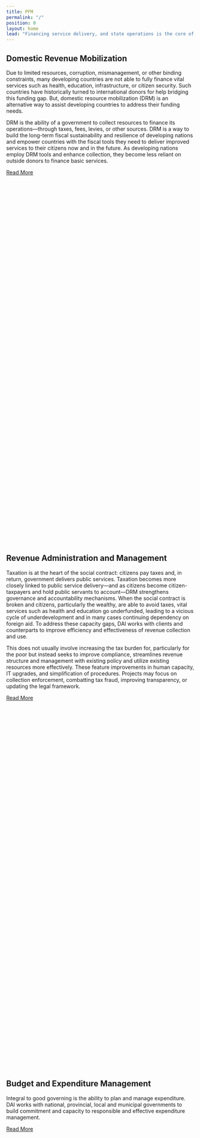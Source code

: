 ```yaml
---
title: PFM
permalink: "/"
position: 0
layout: home
lead: "Financing service delivery, and state operations is the core of good governance. <strong>DAI works with clients around the world to collect and utilize resources in the most efficient and effective ways.</strong> This includes a sound management of the budget planning and allocation process as well as streamlined and effective revenue generation and administration."
---
```


## Domestic Revenue Mobilization

Due to limited resources, corruption, mismanagement, or other binding constraints, many developing countries are not able to fully finance vital services such as health, education, infrastructure, or citizen security. Such countries have historically turned to international donors for help bridging this funding gap. But, domestic resource mobilization (DRM) is an alternative way to assist developing countries to address their funding needs. 

<div class="infogram-embed" data-id="pfm-2927171960897" data-type="interactive" data-title="PFM"></div><script>!function(e,t,s,i){var n="InfogramEmbeds",o=e.getElementsByTagName("script"),d=o[0],r=/^http:/.test(e.location)?"http:":"https:";if(/^\/{2}/.test(i)&&(i=r+i),window[n]&&window[n].initialized)window[n].process&&window[n].process();else if(!e.getElementById(s)){var a=e.createElement("script");a.async=1,a.id=s,a.src=i,d.parentNode.insertBefore(a,d)}}(document,0,"infogram-async","//e.infogr.am/js/dist/embed-loader-min.js");</script>

DRM is the ability of a government to collect resources to finance its operations—through taxes, fees, levies, or other sources. DRM is a way to build the long-term fiscal sustainability and resilience of developing nations and empower countries with the fiscal tools they need to deliver improved services to their citizens now and in the future. As developing nations employ DRM tools and enhance collection, they become less reliant on outside donors to finance basic services. 

<a href="" class="primary-block--button solution" target="blank">Read More<svg class="redirect" viewBox="0 0 36 70" preserveAspectRatio="xMinYMax meet"><use xlink:href="#redirect"></use></svg></a>

## Revenue Administration and Management

Taxation is at the heart of the social contract: citizens pay taxes and, in return, government delivers public services. Taxation becomes more closely linked to public service delivery—and as citizens become citizen-taxpayers and hold public servants to account—DRM strengthens governance and accountability mechanisms. When the social contract is broken and citizens, particularly the wealthy, are able to avoid taxes, vital services such as health and education go underfunded, leading to a vicious cycle of underdevelopment and in many cases continuing dependency on foreign aid. To address these capacity gaps, DAI works with clients and counterparts to improve efficiency and effectiveness of revenue collection and use. 

<script id="infogram_0_e_filing_soars_in_philippines_fueling_tax_revenue_growth" title="E-Filing Soars in Philippines, Fueling Tax-Revenue Growth" src="//e.infogr.am/js/dist/embed.js?aeO" type="text/javascript"></script>

This does not usually involve increasing the tax burden for, particularly for the poor but instead seeks to improve compliance, streamlines revenue structure and management with existing policy and utilize existing resources more effectively. These feature improvements in human capacity, IT upgrades, and simplification of procedures. Projects may focus on collection enforcement, combatting tax fraud, improving transparency, or updating the legal framework.  

<a href="" class="primary-block--button solution" target="blank">Read More<svg class="redirect" viewBox="0 0 36 70" preserveAspectRatio="xMinYMax meet"><use xlink:href="#redirect"></use></svg></a>

## Budget and Expenditure Management

Integral to good governing is the ability to plan and manage expenditure.  DAI works with national, provincial, local and municipal governments to build commitment and capacity to responsible and effective expenditure management.

<script id="infogram_0_creating_fiscal_space_in_the_philippines" title="Creating Fiscal Space* in the Philippines" src="//e.infogr.am/js/dist/embed.js?YSq" type="text/javascript"></script>

<a href="" class="primary-block--button solution" target="blank">Read More<svg class="redirect" viewBox="0 0 36 70" preserveAspectRatio="xMinYMax meet"><use xlink:href="#redirect"></use></svg></a>
